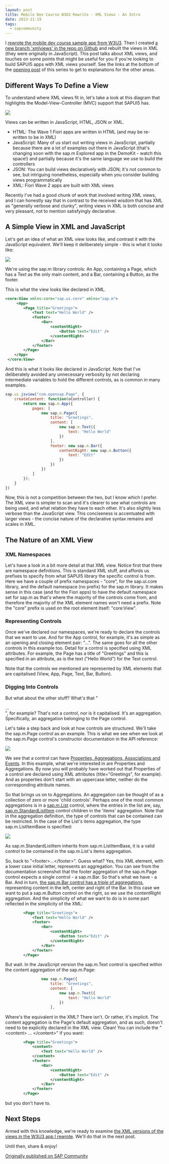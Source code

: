 ```yaml
---
layout: post
title: Mobile Dev Course W3U3 Rewrite - XML Views - An Intro
date: 2013-11-19
tags:
  - sapcommunity
---
```

I [rewrote the mobile dev course sample app from W3U3](/blog/posts/2013/10/16/mobile-dev-course-w3u3-rewrite-intro/). Then I created [a new branch 'xmlviews' in the repo on Github](https://github.com/qmacro/w3u3_redonebasic/tree/xmlviews) and rebuilt the views in XML (they were originally in JavaScript). This post talks about XML views, and touches on some points that might be useful for you if you're looking to build SAPUI5 apps with XML views yourself. See the links at the bottom of the [opening post](https://blogs.sap.com/?p=94915) of this series to get to explanations for the other areas.

## Different Ways To Define a View

To understand where XML views fit in, let's take a look at this diagram that highlights the Model-View-Controller (MVC) support that SAPUI5 has.

![](/images/2013/11/mvc.png)

Views can be written in JavaScript, HTML, JSON or XML.

* HTML: The Wave 1 Fiori apps are written in HTML (and may be re-written to be in XML)
* JavaScript: Many of us start out writing views in JavaScript, partially because there are a lot of examples out there in JavaScript (that's changing soon with the sap.m Explored app in the DemoKit - watch this space!) and partially because it's the same language we use to build the controllers
* JSON: You can build views declaratively with JSON; it's not common to see, but intriguing nonetheless, especially when you consider building views programmatically
* XML: Fiori Wave 2 apps are built with XML views

Recently I've had a good chunk of work that involved writing XML views, and I can honestly say that in contrast to the received wisdom that has XML as "generally verbose and clunky", writing views in XML is both concise and very pleasant, not to mention satisfyingly declarative.

## A Simple View in XML and JavaScript

Let's get an idea of what an XML view looks like, and contrast it with the JavaScript equivalent. We'll keep it deliberately simple - this is what it looks like:

![](/images/2013/11/greetings.png)

We're using the sap.m library controls: An App, containing a Page, which has a Text as the only main content, and a Bar, containing a Button, as the footer.

This is what the view looks like declared in XML.

```xml
<core:View xmlns:core="sap.ui.core" xmlns="sap.m">
     <App>
        <Page title="Greetings">
            <Text text="Hello World" />
            <footer>
                <Bar>
                    <contentRight>
                        <Button text="Edit" />
                    </contentRight>
                </Bar>
            </footer>
        </Page>
    </App>
 </core:View>
```

And this is what it looks like declared in JavaScript. Note that I've deliberately avoided any unnecessary verbosity by not declaring intermediate variables to hold the different controls, as is common in many examples.

```javascript
sap.ui.jsview("com.opensap.Page", {
    createContent: function(oController) {
        return new sap.m.App({
            pages: [
                new sap.m.Page({
                    title: "Greetings",
                    content: [
                        new sap.m.Text({
                            text: "Hello World"
                        })
                    ],
                    footer: new sap.m.Bar({
                        contentRight: new sap.m.Button({
                            text: "Edit"
                        })
                    })
                })
            ]
        });
    }
})
```

Now, this is not a competition between the two, but I know which I prefer. The XML view is simpler to scan and it's clearer to see what controls are being used, and what relation they have to each other. It's also slightly less verbose than the JavaScript view. This conciseness is accentuated with larger views - the concise nature of the declarative syntax remains and scales in XML.

## The Nature of an XML View

### XML Namespaces

Let's have a look in a bit more detail at that XML view. Notice first that there are namespace definitions. This is standard XML stuff, and affords us prefixes to specify from what SAPUI5 library the specific control is from. Here we have a couple of prefix namespaces - "core", for the sap.ui.core library, and the default namespace (no prefix) for the sap.m library. It makes sense in this case (and for the Fiori apps) to have the default namespace set for sap.m as that's where the majority of the controls come from, and therefore the majority of the XML element names won't need a prefix. Note the "core" prefix is used on the root element itself: "core:View".

### Representing Controls

Once we've declared our namespaces, we're ready to declare the controls that we want to use. And for the App control, for example, it's as simple as an opening and closing element pair: "<App>…</App>". The same goes for all the other controls in this example too. Detail for a control is specified using XML attributes. For example, the Page has a title of "Greetings" and this is specified in an attribute, as is the text ("Hello World") for the Text control.

Note that the controls we mentioned are represented by XML elements that are capitalised (View, App, Page, Text, Bar, Button).

### Digging Into Controls

But what about the other stuff? What's that "<footer>…</footer>", for example? That's not a control, nor is it capitalised. It's an aggregation. Specifically, an aggregation belonging to the Page control.

Let's take a step back and look at how controls are structured. We'll take the sap.m.Page control as an example. This is what we see when we look at the sap.m.Page control's constructor documentation in the API reference:

![](/images/2013/11/pageconstructor.png)

We see that a control can have [Properties, Aggregations, Associations and Events](https://sapui5.hana.ondemand.com/sdk/#docs/guide/OnTheFlyControlDefinition.html). In this example, what we're interested in are Properties and Aggregations. By now you will probably have worked out that Properties of a control are declared using XML attributes (title="Greetings", for example). And as properties don't start with an uppercase letter, neither do the corresponding attribute names.

So that brings us on to Aggregations. An aggregation can be thought of as a collection of zero or more 'child controls'. Perhaps one of the most common aggregations is in a [sap.m.List](https://sapui5.hana.ondemand.com/sdk/#docs/api/symbols/sap.m.List.html) control, where the entries in the list are, say, [sap.m.StandardListItem](https://sapui5.hana.ondemand.com/sdk/#docs/api/symbols/sap.m.StandardListItem.html) control children in the 'items' aggregation. Note that in the aggregation definition, the type of controls that can be contained can be restricted. In the case of the List's items aggregation, the type sap.m.ListItemBase is specified:

![](/images/2013/11/listagg.png)

As sap.m.StandardListItem inherits from sap.m.ListItemBase, it is a valid control to be contained in the sap.m.List's items aggregation.

So, back to "\<footer>…\</footer>". Guess what? Yes, this XML element, with a lower case initial letter, represents an aggregation. You can see from the documentation screenshot that the footer aggregation of the sap.m.Page control expects a single control - a sap.m.Bar. So that's what we have - a Bar. And in turn, [the sap.m.Bar control has a triple of aggregations](https://sapui5.hana.ondemand.com/sdk/#docs/api/symbols/sap.m.Bar.html#constructor), representing content in the left, center and right of the Bar. In this case we want to put a sap.m.Button control on the right, so we use the contentRight aggregation. And the simplicity of what we want to do is in some part reflected in the simplicity of the XML:

```xml
        <Page title="Greetings">
            <Text text="Hello World" />
            <footer>
                <Bar>
                    <contentRight>
                        <Button text="Edit" />
                    </contentRight>
                </Bar>
            </footer>
        </Page>
```

But wait. In the JavaScript version the sap.m.Text control is specified within the content aggregation of the sap.m.Page:

```javascript
                new sap.m.Page({
                    title: "Greetings",
                    content: [
                        new sap.m.Text({
                            text: "Hello World"
                        })
                    ],
```

Where's the equivalent in the XML? There isn't. Or rather, it's implicit. The content aggregation is the Page's default aggregation, and as such, doesn't need to be explicitly declared in the XML view. Clean! You can include the "\<content> … \</content>" if you want:

```xml
        <Page title="Greetings">
            <content>
                <Text text="Hello World" />
            </content>
            <footer>
                <Bar>
                    <contentRight>
                        <Button text="Edit" />
                    </contentRight>
                </Bar>
            </footer>
        </Page>
```

but you don't have to.

## Next Steps

Armed with this knowledge, we're ready to examine [the XML versions of the views in the W3U3 app I rewrote](https://github.com/qmacro/w3u3_redonebasic/tree/xmlviews/myapp). We'll do that in the next post.

Until then, share & enjoy!

[Originally published on SAP Community](https://blogs.sap.com/2013/11/19/mobile-dev-course-w3u3-rewrite-xml-views-an-intro/)
